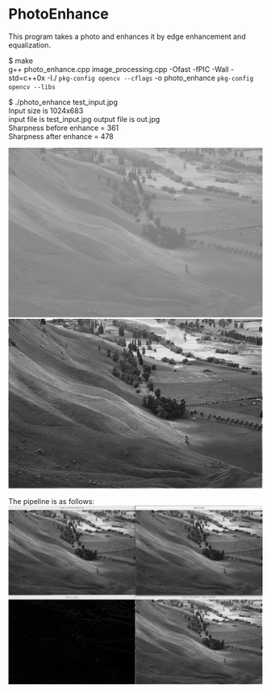 # PhotoEnhance
This program takes a photo and enhances it by edge enhancement and equalization.

$ make           
g++ photo_enhance.cpp image_processing.cpp -Ofast -fPIC -Wall -std=c++0x -I./ `pkg-config opencv --cflags`   -o  photo_enhance `pkg-config opencv --libs` 

$ ./photo_enhance test_input.jpg           
Input size is 1024x683          
input file is test_input.jpg output file is out.jpg         
Sharpness before enhance = 361         
Sharpness after  enhance = 478         


![alt text](test_input.jpg)
![alt text](edge_enhance.jpg)

The pipeline is as follows:
![alt text](pipeline.png)
